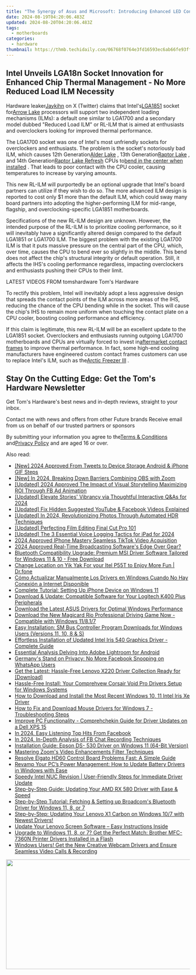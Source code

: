 ```yaml
---
title: "The Synergy of Asus and Microsoft: Introducing Enhanced LED Control Through Innovative BIOS Software Update"
date: 2024-08-19T04:20:06.483Z
updated: 2024-08-20T04:20:06.483Z
tags:
  - motherboards
categories:
  - hardware
thumbnail: https://thmb.techidaily.com/06768f0764e3fd16593ec6ab66fe93ff9404677c09f36129dabffcc95362a115.jpg
---
```


## Intel Unveils LGA18n Socket Innovation for Enhanced Chip Thermal Management - No More Reduced Load ILM Necessity

Hardware leaker[Jaykihn](https://x.com/jaykihn0/status/1808315008000143799) on X (Twitter) claims that Intel's[LGA1851](https://tools.techidaily.com) socket for[Arrow Lake](https://tools.techidaily.com) processors will support two independent loading mechanisms (ILMs): a default one similar to LGA1700 and a secondary model dubbed "Reduced Load ILM" or RL-ILM that is aimed at enthusiasts and overclockers looking for improved thermal performance.

 The LGA1700 socket was one of Intel's most unfriendly sockets for overclockers and enthusiasts. The problem is the socket's notoriously bad ILM, which causes 12th Generation[Alder Lake](https://tools.techidaily.com) , 13th Generation[Raptor Lake](https://tools.techidaily.com) , and 14th Generation[Raptor Lake Refresh](https://tools.techidaily.com) CPUs to[bend in the center when installed](https://tools.techidaily.com) . That leads to poor contact with the CPU cooler, causing temperatures to increase by varying amounts.

 This new RL-ILM will purportedly be an optional upgrade that Intel's board partners can utilize if they wish to do so. The more advanced ILM design is reported to cost only $1 more than the default ILM, which could sway many board partners into adopting the higher-performing ILM for mid-range, flagship, and overclocking-specific LGA1851 motherboards.

 Specifications of the new RL-ILM design are unknown. However, the intended purpose of the RL-ILM is to prioritize cooling performance, so it will inevitably have a significantly altered design compared to the default LGA1851 or LGA1700 ILM. The biggest problem with the existing LGA1700 ILM is that it puts massive pressure on the central part of the CPU, which, over time, causes the CPU to bend ever so slightly in the middle. This bend does not affect the chip's structural integrity or default operation. Still, it affects the IHS's cooling performance regardless, impacting overclockers and enthusiasts pushing their CPUs to their limit.

 LATEST VIDEOS FROM tomshardware Tom's Hardware

 To rectify this problem, Intel will inevitably adopt a less aggressive design that spreads the contact points of the ILM across more areas of the IHS, reducing the chance of the CPU bending while in the socket. This will cause the chip's IHS to remain more uniform when touching the contact plate on a CPU cooler, boosting cooling performance and efficiency.

 If this claim is legitimate, this new RL-ILM will be an excellent update to the LGA1851 socket. Overclockers and enthusiasts running outgoing LGA1700 motherboards and CPUs are virtually forced to invest in[aftermarket contact frames](https://tools.techidaily.com) to improve thermal performance. In fact, some high-end cooling manufacturers have engineered custom contact frames customers can use to replace Intel's ILM, such as the[Arctic Freezer III](https://tools.techidaily.com) .

## Stay On the Cutting Edge: Get the Tom's Hardware Newsletter

 Get Tom's Hardware's best news and in-depth reviews, straight to your inbox.

 Contact me with news and offers from other Future brands  Receive email from us on behalf of our trusted partners or sponsors

 By submitting your information you agree to the[Terms & Conditions](https://futureplc.com/terms-conditions/) and[Privacy Policy](https://futureplc.com/privacy-policy/) and are aged 16 or over.

<ins class="adsbygoogle"
     style="display:block"
     data-ad-format="autorelaxed"
     data-ad-client="ca-pub-7571918770474297"
     data-ad-slot="1223367746"></ins>



<ins class="adsbygoogle"
     style="display:block"
     data-ad-client="ca-pub-7571918770474297"
     data-ad-slot="8358498916"
     data-ad-format="auto"
     data-full-width-responsive="true"></ins>

<span class="atpl-alsoreadstyle">Also read:</span>
<div><ul>
<li><a href="https://twitter-videos.techidaily.com/new-2024-approved-from-tweets-to-device-storage-android-and-iphone-gif-steps/"><u>[New] 2024 Approved  From Tweets to Device Storage  Android & iPhone GIF Steps</u></a></li>
<li><a href="https://screen-capture.techidaily.com/new-in-2024-breaking-down-barriers-combining-obs-with-zoom/"><u>[New] In 2024, Breaking Down Barriers  Combining OBS with Zoom</u></a></li>
<li><a href="https://facebook-video-content.techidaily.com/updated-2024-approved-the-impact-of-visual-storytelling-maximizing-roi-through-fb-ad-animation/"><u>[Updated] 2024 Approved  The Impact of Visual Storytelling  Maximizing ROI Through FB Ad Animation</u></a></li>
<li><a href="https://instagram-video-recordings.techidaily.com/updated-elevate-stories-vibrancy-via-thoughtful-interactive-qandas-for-2024/"><u>[Updated] Elevate Stories' Vibrancy via Thoughtful Interactive Q&As for 2024</u></a></li>
<li><a href="https://facebook-video-recording.techidaily.com/updated-fix-hidden-suggested-youtube-and-facebook-videos-explained/"><u>[Updated] Fix  Hidden Suggested YouTube & Facebook Videos Explained</u></a></li>
<li><a href="https://fox-http.techidaily.com/updated-in-2024-revolutionizing-photos-through-automated-hdr-techniques/"><u>[Updated] In 2024, Revolutionizing Photos Through Automated HDR Techniques</u></a></li>
<li><a href="https://extra-skills.techidaily.com/updated-perfecting-film-editing-final-cut-pro-101/"><u>[Updated] Perfecting Film Editing  Final Cut Pro 101</u></a></li>
<li><a href="https://visual-screen-recording.techidaily.com/updated-the-3-essential-voice-logging-tactics-for-ipad-for-2024/"><u>[Updated] The 3 Essential Voice Logging Tactics for iPad for 2024</u></a></li>
<li><a href="https://tiktok-video-files.techidaily.com/2024-approved-iphone-mastery-seamless-tiktok-video-acquisition/"><u>2024 Approved  IPhone Mastery  Seamless TikTok Video Acquisition</u></a></li>
<li><a href="https://extra-skills.techidaily.com/2024-approved-real-time-broadcasting-softwares-edge-over-gear/"><u>2024 Approved  Real-Time Broadcasting  Software's Edge Over Gear?</u></a></li>
<li><a href="https://hardware-updates.techidaily.com/1722974584286-bluetooth-compatibility-upgrade-premium-msi-driver-software-tailored-for-windows-11-and-10-free-download/"><u>Bluetooth Compatibility Upgrade: Premium MSI Driver Software Tailored for Windows 11 & 10 - Free Download</u></a></li>
<li><a href="https://fix-guide.techidaily.com/change-location-on-yik-yak-for-your-itel-p55t-to-enjoy-more-fun-drfone-by-drfone-virtual-android/"><u>Change Location on Yik Yak For your Itel P55T to Enjoy More Fun | Dr.fone</u></a></li>
<li><a href="https://hardware-updates.techidaily.com/como-actualizar-manualmente-los-drivers-en-windows-cuando-no-hay-conexion-a-internet-disponible/"><u>Cómo Actualizar Manualmente Los Drivers en Windows Cuando No Hay Conexión a Internet Disponible</u></a></li>
<li><a href="https://hardware-updates.techidaily.com/complete-tutorial-setting-up-iphone-device-on-windows-11/"><u>Complete Tutorial: Setting Up iPhone Device on Windows 11</u></a></li>
<li><a href="https://hardware-updates.techidaily.com/download-and-update-compatible-software-for-your-logitech-k400-plus-peripherals/"><u>Download & Update: Compatible Software for Your Logitech K400 Plus Peripherals</u></a></li>
<li><a href="https://hardware-updates.techidaily.com/download-the-latest-asus-drivers-for-optimal-windows-performance/"><u>Download the Latest ASUS Drivers for Optimal Windows Performance</u></a></li>
<li><a href="https://hardware-updates.techidaily.com/download-the-new-magicard-rio-professional-driving-game-now-compatible-with-windows-11817/"><u>Download the New Magicard Rio Professional Driving Game Now - Compatible with Windows 11/8.1/7</u></a></li>
<li><a href="https://hardware-updates.techidaily.com/easy-installation-sm-bus-controller-program-downloads-for-windows-users-versions-11-10-8-and-s/"><u>Easy Installation: SM Bus Controller Program Downloads for Windows Users (Versions 11, 10, 8 & S)</u></a></li>
<li><a href="https://hardware-updates.techidaily.com/effortless-installation-of-updated-intel-iris-540-graphics-driver-complete-guide/"><u>Effortless Installation of Updated Intel Iris 540 Graphics Driver - Complete Guide</u></a></li>
<li><a href="https://extra-information.techidaily.com/essential-analysis-delving-into-adobe-lightroom-for-android/"><u>Essential Analysis  Delving Into Adobe Lightroom for Android</u></a></li>
<li><a href="https://facebook.techidaily.com/germanys-stand-on-privacy-no-more-facebook-snooping-on-whatsapp-users/"><u>Germany's Stand on Privacy: No More Facebook Snooping on WhatsApp Users</u></a></li>
<li><a href="https://hardware-updates.techidaily.com/get-the-latest-hassle-free-lenovo-x220-driver-collection-ready-for-download/"><u>Get the Latest: Hassle-Free Lenovo X220 Driver Collection Ready for [Download]</u></a></li>
<li><a href="https://hardware-updates.techidaily.com/hassle-free-install-your-comprehvew-corsair-void-pro-drivers-setup-for-windows-systems/"><u>Hassle-Free Install: Your Comprehvew Corsair Void Pro Drivers Setup for Windows Systems</u></a></li>
<li><a href="https://hardware-updates.techidaily.com/how-to-download-and-install-the-most-recent-windows-10-11-intel-iris-xe-driver/"><u>How to Download and Install the Most Recent Windows 10, 11 Intel Iris Xe Driver</u></a></li>
<li><a href="https://hardware-updates.techidaily.com/how-to-fix-and-download-mouse-drivers-for-windows-7-troubleshooting-steps/"><u>How to Fix and Download Mouse Drivers for Windows 7 - Troubleshooting Steps</u></a></li>
<li><a href="https://hardware-updates.techidaily.com/improve-pc-functionality-comprehchekin-guide-for-driver-updates-on-a-dell-xps-15/"><u>Improve PC Functionality - Comprehchekin Guide for Driver Updates on a Dell XPS 15</u></a></li>
<li><a href="https://facebook-video-recording.techidaily.com/in-2024-easy-listening-top-hits-from-facebook/"><u>In 2024, Easy Listening  Top Hits From Facebook</u></a></li>
<li><a href="https://screen-sharing-recording.techidaily.com/in-2024-in-depth-analysis-of-fb-chat-recording-techniques/"><u>In 2024, In-Depth Analysis of FB Chat Recording Techniques</u></a></li>
<li><a href="https://hardware-updates.techidaily.com/installation-guide-epson-ds-530-driver-on-windows-11-64-bit-version/"><u>Installation Guide: Epson DS- 530 Driver on Windows 11 (64-Bit Version)</u></a></li>
<li><a href="https://vp-tips.techidaily.com/mastering-zooms-video-enhancements-filter-techniques/"><u>Mastering Zoom's Video Enhancements  Filter Techniques</u></a></li>
<li><a href="https://hardware-updates.techidaily.com/resolve-elgato-hd60-control-board-problems-fast-a-simple-guide/"><u>Resolve Elgato HD60 Control Board Problems Fast: A Simple Guide</u></a></li>
<li><a href="https://hardware-updates.techidaily.com/revamp-your-pcs-power-management-how-to-update-battery-drivers-in-windows-with-ease/"><u>Revamp Your PC’s Power Management: How to Update Battery Drivers in Windows with Ease</u></a></li>
<li><a href="https://hardware-updates.techidaily.com/speedy-intel-nuc-revision-user-friendly-steps-for-immediate-driver-update/"><u>Speedy Intel NUC Revision | User-Friendly Steps for Immediate Driver Update</u></a></li>
<li><a href="https://hardware-updates.techidaily.com/step-by-step-guide-updating-your-amd-rx-580-driver-with-ease-and-speed/"><u>Step-by-Step Guide: Updating Your AMD RX 580 Driver with Ease & Speed</u></a></li>
<li><a href="https://hardware-updates.techidaily.com/step-by-step-tutorial-fetching-and-setting-up-broadcoms-bluetooth-driver-for-windows-11-8-or-7/"><u>Step-by-Step Tutorial: Fetching & Setting up Broadcom's Bluetooth Driver for Windows 11, 8, or 7</u></a></li>
<li><a href="https://hardware-updates.techidaily.com/step-by-step-updating-your-lenovo-x1-carbon-on-windows-107-with-newest-drivers/"><u>Step-by-Step: Updating Your Lenovo X1 Carbon on Windows 10/7 with Newest Drivers!</u></a></li>
<li><a href="https://hardware-updates.techidaily.com/update-your-lenovo-screen-software-easy-instructions-inside/"><u>Update Your Lenovo Screen Software – Easy Instructions Inside</u></a></li>
<li><a href="https://hardware-updates.techidaily.com/upgrade-to-windows-11-8-or-7-get-the-perfect-match-brother-mfc-7360n-printer-drivers-installed-in-a-flash/"><u>Upgrade to Windows 11, 8, or 7? Get the Perfect Match: Brother MFC-7360N Printer Drivers Installed in a Flash</u></a></li>
<li><a href="https://hardware-updates.techidaily.com/windows-users-get-the-new-creative-webcam-drivers-and-ensure-seamless-video-calls-and-recording/"><u>Windows Users! Get the New Creative Webcam Drivers and Ensure Seamless Video Calls & Recording</u></a></li>
</ul></div>

<!-- affiliate ads begin -->
<a href="https://aofit.pxf.io/c/5597632/1399701/16396" target="_top" id="1399701"><img src="//a.impactradius-go.com/display-ad/16396-1399701" border="0" alt="" width="960" height="300"/></a><img height="0" width="0" src="https://imp.pxf.io/i/5597632/1399701/16396" style="position:absolute;visibility:hidden;" border="0" />
<!-- affiliate ads end -->